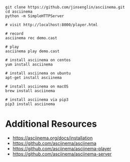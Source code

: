 ```
git clone https://github.com/jinsenglin/asciinema.git
cd asciinema
python -m SimpleHTTPServer

# visit http://localhost:8000/player.html
```

```
# record
asciinema rec demo.cast

# play
asciinema play demo.cast
```

```
# install asciinema on centos
yum install asciinema

# install asciinema on ubuntu
apt-get install asciinema

# install asciinema on macOS
brew install asciinema

# install asciinema via pip3
pip3 install asciinema
```

# Additional Resources

* https://asciinema.org/docs/installation
* https://github.com/asciinema/asciinema
* https://github.com/asciinema/asciinema-player
* https://github.com/asciinema/asciinema-server
